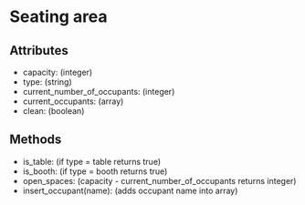 # Seating area
## Attributes
* capacity: (integer)
* type: (string)
* current_number_of_occupants: (integer)
* current_occupants: (array)
* clean: (boolean)

## Methods
* is_table: (if type = table returns true)
* is_booth: (if type = booth returns true)
* open_spaces: (capacity - current_number_of_occupants returns integer)
* insert_occupant(name): (adds occupant name into array)